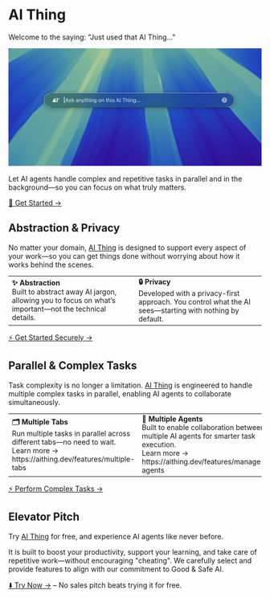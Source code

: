 # AI Thing

Welcome to the saying: "Just used that AI Thing..."

![AI Overview](/images/index-basic.png)

Let AI agents handle complex and repetitive tasks in parallel and in the background—so you can focus on what truly matters.

[🚀 Get Started →](https://aithing.dev/quickstart)

## Abstraction & Privacy

No matter your domain, [AI Thing](https://get.aithing.dev) is designed to support every aspect of your work—so you can get things done without worrying about how it works behind the scenes.

<table>
  <tr>
    <td>
      <strong>✨ Abstraction</strong><br />
      Built to abstract away AI jargon, allowing you to focus on what’s important—not the technical details.
    </td>
    <td>
      <strong>🔒 Privacy</strong><br />
      Developed with a privacy-first approach. You control what the AI sees—starting with nothing by default.
    </td>
  </tr>
</table>

[⚡ Get Started Securely →](https://aithing.dev/quickstart)

## Parallel & Complex Tasks

Task complexity is no longer a limitation. [AI Thing](https://get.aithing.dev) is engineered to handle multiple complex tasks in parallel, enabling AI agents to collaborate simultaneously.

<table>
  <tr>
    <td>
      <strong>🗂 Multiple Tabs</strong><br />
      Run multiple tasks in parallel across different tabs—no need to wait.<br />
      Learn more → https://aithing.dev/features/multiple-tabs
    </td>
    <td>
      <strong>👥 Multiple Agents</strong><br />
      Built to enable collaboration between multiple AI agents for smarter task execution.<br />
      Learn more → https://aithing.dev/features/manage-agents
    </td>
  </tr>
</table>

[⚡ Perform Complex Tasks →](https://aithing.dev/quickstart)

## Elevator Pitch

Try [AI Thing](https://get.aithing.dev) for free, and experience AI agents like never before.

It is built to boost your productivity, support your learning, and take care of repetitive work—without encouraging "cheating". We carefully select and provide features to align with our commitment to Good & Safe AI.

[⬇️ Try Now →](https://aithing.dev/quickstart) – No sales pitch beats trying it for free.
